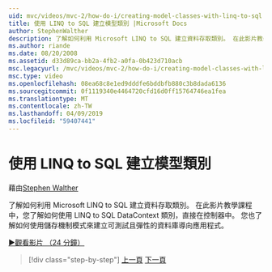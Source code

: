 ```yaml
---
uid: mvc/videos/mvc-2/how-do-i/creating-model-classes-with-linq-to-sql
title: 使用 LINQ to SQL 建立模型類別 |Microsoft Docs
author: StephenWalther
description: 了解如何利用 Microsoft LINQ to SQL 建立資料存取類別。 在此影片教學課程中，您會學習如何使用 LINQ to SQL DataContext...
ms.author: riande
ms.date: 08/20/2008
ms.assetid: d33d89ca-bb2a-4fb2-a0fa-0b423d710acb
msc.legacyurl: /mvc/videos/mvc-2/how-do-i/creating-model-classes-with-linq-to-sql
msc.type: video
ms.openlocfilehash: 08ea68c8e1ed9dddfe6bddbfb880c3b8dada6136
ms.sourcegitcommit: 0f1119340e4464720cfd16d0ff15764746ea1fea
ms.translationtype: MT
ms.contentlocale: zh-TW
ms.lasthandoff: 04/09/2019
ms.locfileid: "59407441"
---
```

# <a name="creating-model-classes-with-linq-to-sql"></a>使用 LINQ to SQL 建立模型類別

藉由[Stephen Walther](https://github.com/StephenWalther)

了解如何利用 Microsoft LINQ to SQL 建立資料存取類別。 在此影片教學課程中，您了解如何使用 LINQ to SQL DataContext 類別，直接在控制器中。 您也了解如何使用儲存機制模式來建立可測試且彈性的資料庫導向應用程式。

[&#9654;觀看影片 （24 分鐘）](https://channel9.msdn.com/Blogs/ASP-NET-Site-Videos/creating-model-classes-with-linq-to-sql)

> [!div class="step-by-step"]
> [上一頁](creating-custom-html-helpers.md)
> [下一頁](displaying-a-table-of-database-data.md)
